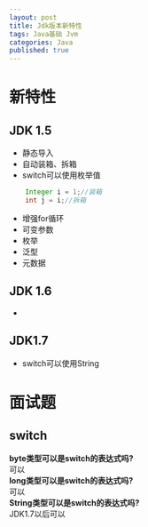 ```yaml
---
layout: post
title: Jdk版本新特性
tags: Java基础 Jvm
categories: Java
published: true
---
```


# 新特性

## JDK 1.5

* 静态导入
* 自动装箱、拆箱
* switch可以使用枚举值

```java
	Integer i = 1;//装箱
	int j = i;//拆箱
```

* 增强for循环
* 可变参数
* 枚举
* 泛型
* 元数据

## JDK 1.6

*

## JDK1.7

* switch可以使用String

# 面试题

## switch

**byte类型可以是switch的表达式吗?**  
可以  
**long类型可以是switch的表达式吗?**  
可以  
**String类型可以是switch的表达式吗?**  
JDK1.7以后可以  



